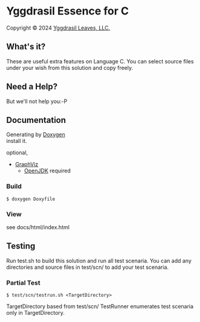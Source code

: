 ﻿# Yggdrasil Essence for C

Copyright © 2024 [Yggdrasil Leaves, LLC.](https://yggdrasil-leaves.com)

## What's it?

These are useful extra features on Language C.
You can select source files under your wish from this solution and copy freely.

## Need a Help?

But we'll not help you:-P

## Documentation

Generating by [Doxygen](https://www.doxygen.nl/)  
install it.

optional,
- [GraphViz](https://graphviz.org/)
  - [OpenJDK](https://openjdk.org/) required

### Build

```
$ doxygen Doxyfile
```

### View

see docs/html/index.html  


## Testing

Run test.sh to build this solution and run all test scenaria.
You can add any directories and source files in test/scn/ to add your test scenaria.

### Partial Test

```
$ test/scn/testrun.sh <TargetDirectory>
```

TargetDirectory based from test/scn/
TestRunner enumerates test scenaria only in TargetDirectory.
